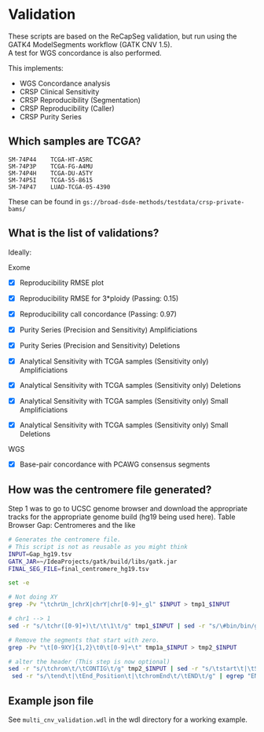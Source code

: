 # Validation

These scripts are based on the ReCapSeg validation, but run using the GATK4 ModelSegments workflow (GATK CNV 1.5).  
A test for WGS concordance is also performed.

This implements:
- WGS Concordance analysis
- CRSP Clinical Sensitivity
- CRSP Reproducibility (Segmentation)
- CRSP Reproducibility (Caller)
- CRSP Purity Series


## Which samples are TCGA?

```
SM-74P44 	TCGA-HT-A5RC
SM-74P3P 	TCGA-FG-A4MU
SM-74P4H 	TCGA-DU-A5TY
SM-74P5I 	TCGA-55-8615
SM-74P47 	LUAD-TCGA-05-4390
```

These can be found in `gs://broad-dsde-methods/testdata/crsp-private-bams/`

## What is the list of validations?

Ideally:

Exome
-[x] Reproducibility RMSE plot
-[x] Reproducibility RMSE for 3*ploidy (Passing: 0.15)
-[x] Reproducibility call concordance (Passing: 0.97)

-[x] Purity Series (Precision and Sensitivity) Amplificiations
-[x] Purity Series (Precision and Sensitivity) Deletions

-[x] Analytical Sensitivity with TCGA samples (Sensitivity only) Amplificiations
-[x] Analytical Sensitivity with TCGA samples (Sensitivity only) Deletions
-[x] Analytical Sensitivity with TCGA samples (Sensitivity only) Small Amplificiations
-[x] Analytical Sensitivity with TCGA samples (Sensitivity only) Small Deletions

WGS
-[x] Base-pair concordance with PCAWG consensus segments



## How was the centromere file generated?

Step 1 was to go to UCSC genome browser and download the appropriate tracks for the appropriate genome build (hg19 being used here).
Table Browser
Gap: Centromeres and the like


```bash
# Generates the centromere file.
# This script is not as reusable as you might think
INPUT=Gap_hg19.tsv
GATK_JAR=~/IdeaProjects/gatk/build/libs/gatk.jar
FINAL_SEG_FILE=final_centromere_hg19.tsv

set -e

# Not doing XY
grep -Pv "\tchrUn_|chrX|chrY|chr[0-9]+_gl" $INPUT > tmp1_$INPUT

# chr1 --> 1
sed -r "s/\tchr([0-9]+)\t/\t\1\t/g" tmp1_$INPUT | sed -r "s/\#bin/bin/g" > tmp1a_$INPUT

# Remove the segments that start with zero.  
grep -Pv "\t[0-9XY]{1,2}\t0\t[0-9]+\t" tmp1a_$INPUT > tmp2_$INPUT

# alter the header (This step is now optional)
sed -r "s/\tchrom\t/\tCONTIG\t/g" tmp2_$INPUT | sed -r "s/\tstart\t|\tStart_Position\t|\tchromStart\t/\tSTART\t/g" | \
 sed -r "s/\tend\t|\tEnd_Position\t|\tchromEnd\t/\tEND\t/g" | egrep "END|centromere" > $FINAL_SEG_FILE
```

## Example json file 

See `multi_cnv_validation.wdl` in the wdl directory for a working example.